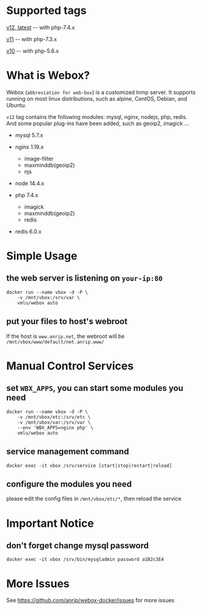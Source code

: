 # Supported tags

[v12, latest](https://github.com/anrip/webox-docker) -- with php-7.4.x

[v11](https://github.com/anrip/webox-docker/tree/v11.x) -- with php-7.3.x

[v10](https://github.com/anrip/webox-docker/tree/v10.x) -- with php-5.6.x

# What is Webox?

Webox (`abbreviation for web-box`) is a customized lnmp server. It supports running on most linux distributions, such as alpine, CentOS, Debian, and Ubuntu.

`v12` tag contains the following modules: mysql, nginx, nodejs, php, redis. And some popular plug-ins have been added, such as geoip2, imagick ...

- mysql 5.7.x

- nginx 1.19.x

  - image-filter
  - maxminddb(geoip2)
  - njs

- node 14.4.x

- php 7.4.x

  - imagick
  - maxminddb(geoip2)
  - redis

- redis 6.0.x

# Simple Usage

## the web server is listening on `your-ip:80`

```shell
docker run --name vbox -d -P \
    -v /mnt/vbox:/srv/var \
    vmlu/webox auto
```

## put your files to host's webroot

If the host is `www.anrip.net`, the webroot will be `/mnt/vbox/www/default/net.anrip.www/`

# Manual Control Services

## set `WBX_APPS`, you can start some modules you need

```shell
docker run --name vbox -d -P \
    -v /mnt/vbox/etc:/srv/etc \
    -v /mnt/vbox/var:/srv/var \
    --env 'WBX_APPS=nginx php' \
    vmlu/webox auto
```

## service management command

```shell
docker exec -it vbox /srv/service [start|stop|restart|reload]
```

## configure the modules you need

please edit the config files in `/mnt/vbox/etc/*`, then reload the service

# Important Notice

## don't forget change mysql password

```shell
docker exec -it vbox /srv/bin/mysqladmin password a1B2c3E4
```

# More Issues

See https://github.com/anrip/webox-docker/issues for more issues

